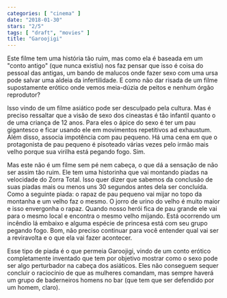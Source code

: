 ```yaml
---
categories: [ "cinema" ]
date: "2018-01-30"
stars: "2/5"
tags: [ "draft", "movies" ]
title: "Garoojigi"
---
```

Este filme tem uma história tão ruim, mas como ela é baseada em um
"conto antigo" (que nunca existiu) nos faz pensar que isso é coisa do
pessoal das antigas, um bando de malucos onde fazer sexo com uma ursa
pode salvar uma aldeia da infertilidade. E como não dar risada de um
filme supostamente erótico onde vemos meia-dúzia de peitos e nenhum
órgão reprodutor?

Isso vindo de um filme asiático pode ser desculpado pela cultura. Mas é
preciso ressaltar que a visão de sexo dos cineastas é tão infantil
quanto o de uma criança de 12 anos. Para eles o ápice do sexo é
ter um pau gigantesco e ficar usando ele em movimentos repetitivos ad
exhaustum. Além disso, associa impotência com pau pequeno. Há uma
cena em que o protagonista de pau pequeno é pisoteado várias vezes
pelo irmão mais velho porque sua virilha está pegando fogo. Sim.

Mas este não é um filme sem pé nem cabeça, o que dá a sensação
de não ser assim tão ruim. Ele tem uma historinha que vai montando
piadas na velocidade do Zorra Total. Isso quer dizer que sabemos da
conclusão de suas piadas mais ou menos uns 30 segundos antes dela ser
concluída. Como a seguinte piada: o rapaz de pau pequeno vai mijar no
topo da montanha e um velho faz o mesmo. O jorro de urino do velho é
muito maior e isso envergonha o rapaz. Quando nosso herói fica de pau
grande ele vai para o mesmo local e encontra o mesmo velho mijando. Está
ocorrendo um incêndio lá embaixo e alguma espécie de princesa está com
seu grupo pegando fogo. Bom, não preciso continuar para você entender
qual vai ser a reviravolta e o que ela vai fazer acontecer.

Esse tipo de piada é o que permeia Garoojigi, vindo de um conto erótico
completamente inventado que tem por objetivo mostrar como o sexo pode ser
algo perturbador na cabeça dos asiáticos. Eles não conseguem sequer
concluir o raciocínio de que as mulheres comandam, mas sempre haverá
um grupo de baderneiros homens no bar (que tem que ser defendido por um
homem, claro).
